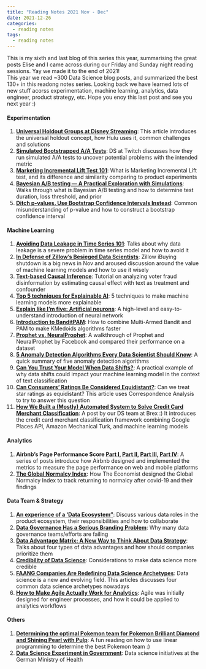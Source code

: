 ```yaml
---
title: "Reading Notes 2021 Nov - Dec"
date: 2021-12-26
categories:
  - reading notes
tags:
  - reading notes
---
```


This is my sixth and last blog of this series this year, summarising the great posts Elise and I came across during our Friday and Sunday night reading sessions. Yay we made it to the end of 2021!  
This year we read ~300 Data Science blog posts, and summarized the best 130+ in this readong notes series. Looking back we have learned lots of new stuff acorss experimentation, machine learning, analytics, data engineer, product strategy, etc. Hope you enoy this last post and see you next year :)      

#### Experimentation  
1. [**Universal Holdout Groups at Disney Streaming**](https://medium.com/disney-streaming/universal-holdout-groups-at-disney-streaming-2043360def4f): This article introduces the universal holdout concept, how Hulu uses it, common challenges and solutions  
2. [**Simulated Bootstrapped A/A Tests**](https://blog.twitch.tv/en/2021/11/04/simulated-bootstrapped-aa-tests-1/): DS at Twitch discusses how they run simulated A/A tests to uncover potential problems with the intended metric  
3. [**Marketing Incremental Lift Test 101**](https://towardsdatascience.com/marketing-incremental-lift-test-101-f2983af1da8e): What is Marketing Incremental Lift test, and its difference and similarity comparing to product experiments  
4. [**Bayesian A/B testing — A Practical Exploration with Simulations**](https://towardsdatascience.com/exploring-bayesian-a-b-testing-with-simulations-7500b4fc55bc): Walks through what is Bayesian A/B testing and how to determine test duration, loss threshold, and prior  
5. [**Ditch p-values. Use Bootstrap Confidence Intervals Instead**](https://towardsdatascience.com/ditch-p-values-use-bootstrap-confidence-intervals-instead-bba56322b522): Common misunderstanding of p-value and how to construct a bootstrap confidence interval  

#### Machine Learning  
1. [**Avoiding Data Leakage in Time Series 101**](https://towardsdatascience.com/avoiding-data-leakage-in-timeseries-101-25ea13fcb15f): Talks about why data leakage is a severe problem in time series model and how to avoid it  
2. [**In Defense of Zillow’s Besieged Data Scientists**](https://towardsdatascience.com/in-defense-of-zillows-besieged-data-scientists-e4c4f1cece3c): Zillow iBuying shutdown is a big news in Nov and aroused discussion around the value of machine learning models and how to use it wisely  
3. [**Text-based Causal Inference**](https://towardsdatascience.com/text-based-causal-inference-86e640efb2af): Tutorial on analyzing voter fraud disinformation by estimating causal effect with text as treatment and confounder  
4. [**Top 5 techniques for Explainable AI**](https://towardsdatascience.com/top-5-techniques-for-explainable-ai-34349990cc83): 5 techniques to make machine learning models more explainable  
5. [**Explain like I’m five: Artificial neurons**](https://towardsdatascience.com/explain-like-im-five-artificial-neurons-b7c475b56189): A high-level and easy-to-understand introduction of neural network  
6. [**Introduction to BanditPAM**](https://towardsdatascience.com/introduction-to-banditpam-1217ee457927): How to combine Multi-Armed Bandit and PAM to make KMedoids algorithms faster  
7. [**Prophet vs. NeuralProphet**](https://towardsdatascience.com/prophet-vs-neuralprophet-fc717ab7a9d8): A walkthrough of Prophet and NeuralProphet by Facebook and compared their performance on a dataset  
8. [**5 Anomaly Detection Algorithms Every Data Scientist Should Know**](https://towardsdatascience.com/5-anomaly-detection-algorithms-every-data-scientist-should-know-b36c3605ea16): A quick summary of five anomaly detection algorithms  
9. [**Can You Trust Your Model When Data Shifts?**](https://towardsdatascience.com/can-you-trust-your-model-when-data-shifts-981ed681f1fd): A practical example of why data shifts could impact your machine learning model in the context of text classification  
10. [**Can Consumers’ Ratings Be Considered Equidistant?**](https://towardsdatascience.com/can-consumers-ratings-be-considered-equidistant-457f90155661): Can we treat star ratings as equidistant? This article uses Correspondence Analysis to try to answer this question  
11. [**How We Built a (Mostly) Automated System to Solve Credit Card Merchant Classification**](https://medium.com/brexeng/how-we-built-a-mostly-automated-system-to-solve-credit-card-merchant-classification-f9108029e59b): A post by our DS team at Brex :) It introduces the credit card merchant classification framework combining Google Places API, Amazon Mechanical Turk, and machine learning models  

#### Analytics  
1. **Airbnb’s Page Performance Score [Part I](https://medium.com/airbnb-engineering/creating-airbnbs-page-performance-score-5f664be0936), [Part II](https://medium.com/airbnb-engineering/measuring-web-performance-at-airbnb-122da8d3ea3f), [Part III](https://medium.com/airbnb-engineering/airbnbs-page-performance-score-on-ios-36d5f200bc73), [Part IV](https://medium.com/airbnb-engineering/airbnbs-page-performance-score-on-android-f9fd5e733e)**: A series of posts introduce how Airbnb designed and implemented the metrics to measure the page performance on web and mobile platforms  
2. [**The Global Normalcy Index**](https://www.economist.com/graphic-detail/tracking-the-return-to-normalcy-after-covid-19): How The Economist designed the Global Normalcy Index to track returning to normalcy after covid-19 and their findings  

#### Data Team & Strategy  
1. [**An experience of a ‘Data Ecosystem”**](https://towardsdatascience.com/an-experience-of-a-data-ecosystem-4f86e98fd013): Discuss various data roles in the product ecosystem, their responsibilities and how to collaborate  
2. [**Data Governance Has a Serious Branding Problem**](https://towardsdatascience.com/data-governance-has-a-serious-branding-problem-7925b909712b): Why many data governance teams/efforts are failing  
3. [**Data Advantage Matrix: A New Way to Think About Data Strategy**](https://towardsdatascience.com/data-advantage-matrix-a-new-way-to-think-about-data-strategy-4178cd2f520a): Talks about four types of data advantages and how should companies prioritize them  
4. [**Credibility of Data Science**](https://towardsdatascience.com/credibility-of-data-science-38ca04c65433): Considerations to make data science more credible  
5. [**FAANG Companies Are Redefining Data Science Archetypes**](https://towardsdatascience.com/faang-companies-are-redefining-data-science-archetypes-a1285241b599): Data science is a new and evolving field. This articles discusses four common data science archetypes nowadays  
6. [**How to Make Agile Actually Work for Analytics**](https://towardsdatascience.com/how-to-make-agile-actually-work-for-analytics-e8fb2290276e): Agile was initially designed for engineer processes, and how it could be applied to analytics workflows  

#### Others  
1. [**Determining the optimal Pokemon team for Pokemon Brilliant Diamond and Shining Pearl with Pulp**](https://towardsdatascience.com/determining-the-optimal-pokemon-team-for-pokemon-brilliant-diamond-and-shining-pearl-with-pulp-d589ae9b2e68): A fun reading on how to use linear programming to determine the best Pokemon team :)  
2. [**Data Science Experiment in Government**](https://towardsdatascience.com/data-science-experiments-in-government-f61c692e2ac3): Data science initiatives at the German Ministry of Health  
